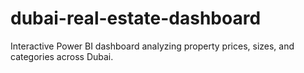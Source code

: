 # dubai-real-estate-dashboard
Interactive Power BI dashboard analyzing property prices, sizes, and categories across Dubai.
